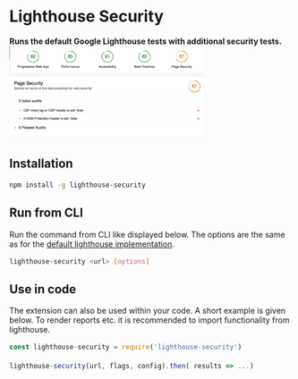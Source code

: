 # Lighthouse Security

**Runs the default Google Lighthouse tests with additional security tests.**
<img width="350px" alt="Lighthouse Security metrics" src="docs/metrics.png">
<img width="350px" alt="Lighthouse Security audits" src="docs/audits.png">
## Installation

```sh
npm install -g lighthouse-security
```

## Run from CLI
Run the command from CLI like displayed below. The options are the same as for
the [default lighthouse implementation](https://github.com/GoogleChrome/lighthouse).

```sh
lighthouse-security <url> [options]
```

## Use in code

The extension can also be used within your code. A short example is given below.
To render reports etc. it is recommended to import functionality from lighthouse.

```javascript
const lighthouse-security = require('lighthouse-security')

lighthouse-security(url, flags, config).then( results => ...)
```
